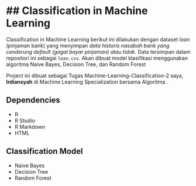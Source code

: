# ## Classification in Machine Learning

Classification in Machine Learning berikut ini dilakukan dengan dataset *loan* (pinjaman bank) yang menyimpan *data historis nasabah bank yang cenderung default (gagal bayar pinjaman) atau tidak*. Data tersimpan dalam repositori ini sebagai `loan.csv`. Akan dibuat model klasifikasi menggunakan algoritma Naive Bayes, Decision Tree, dan Random Forest 

Project ini dibuat sebagai Tugas Machine-Learning-Classification-2 saya, **Irdiansyah** di Machine Learning Specialization bersama Algoritma . 

## Dependencies
- R
- R Studio
- R Markdown
- HTML

## Classification Model
- Naive Bayes
- Decision Tree
- Random Forest 
